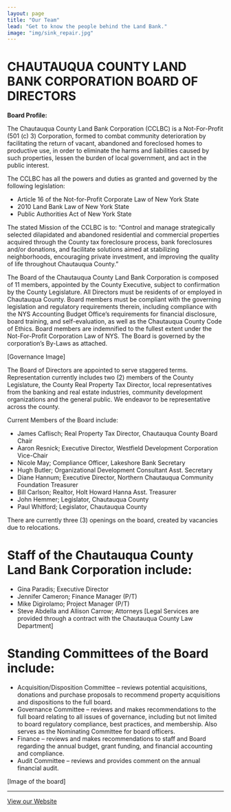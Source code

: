 ```yaml
---
layout: page
title: "Our Team"
lead: "Get to know the people behind the Land Bank."
image: "img/sink_repair.jpg"
---
```

# CHAUTAUQUA COUNTY LAND BANK CORPORATION BOARD OF DIRECTORS

<strong>Board Profile:</strong>

The Chautauqua County Land Bank Corporation (CCLBC) is a Not-For-Profit (501 (c) 3) Corporation, formed to combat community deterioration by facilitating the return of vacant, abandoned and foreclosed homes to productive use, in order to eliminate the harms and liabilities caused by such properties, lessen the burden of local government, and act in the public interest.

The CCLBC has all the powers and duties as granted and governed by the following legislation:

* Article 16 of the Not-for-Profit Corporate Law of New York State
* 2010 Land Bank Law of New York State
* Public Authorities Act of New York State

The stated Mission of the CCLBC is to: “Control and manage strategically selected dilapidated and abandoned residential and commercial properties acquired through the County tax foreclosure process, bank foreclosures and/or donations, and facilitate solutions aimed at stabilizing neighborhoods, encouraging private investment, and improving the quality of life throughout Chautauqua County.”

The Board of the Chautauqua County Land Bank Corporation is composed of 11 members, appointed by the County Executive, subject to confirmation by the County Legislature. All Directors must be residents of or employed in Chautauqua County. Board members must be compliant with the governing legislation and regulatory requirements therein, including compliance with the NYS Accounting Budget Office’s requirements for financial disclosure, board training, and self-evaluation, as well as the Chautauqua County Code of Ethics. Board members are indemnified to the fullest extent under the Not-For-Profit Corporation Law of NYS.  The Board is governed by the corporation’s By-Laws as attached.

[Governance Image]

The Board of Directors are appointed to serve staggered terms. Representation currently includes two (2) members of the County Legislature, the County Real Property Tax Director, local representatives from the banking and real estate industries, community development organizations and the general public. We endeavor to be representative across the county.

Current Members of the Board include:

* James Caflisch; Real Property Tax Director, Chautauqua County				Board Chair
* Aaron Resnick; Executive Director, Westfield Development Corporation			Vice-Chair
* Nicole May; Compliance Officer, Lakeshore Bank						Secretary
* Hugh Butler; Organizational Development Consultant					Asst. Secretary
* Diane Hannum; Executive Director, Northern Chautauqua Community Foundation		Treasurer
* Bill Carlson; Realtor, Holt Howard Hanna							Asst. Treasurer
* John Hemmer; Legislator, Chautauqua County
* Paul Whitford; Legislator, Chautauqua County

There are currently three (3) openings on the board, created by vacancies due to relocations.

# Staff of the Chautauqua County Land Bank Corporation include:

* Gina Paradis; Executive Director
* Jennifer Cameron; Finance Manager (P/T)
* Mike Digirolamo; Project Manager (P/T)
* Steve Abdella and Allison Carrow; Attorneys [Legal Services are provided through a contract with the Chautauqua County Law Department]

# Standing Committees of the Board include:

* Acquisition/Disposition Committee – reviews potential acquisitions, donations and purchase proposals to recommend property acquisitions and dispositions to the full board.
* Governance Committee – reviews and makes recommendations to the full board relating to all issues of governance, including but not limited to board regulatory compliance, best practices, and membership. Also serves as the Nominating Committee for board officers.
* Finance – reviews and makes recommendations to staff and Board regarding the annual budget, grant funding, and financial accounting and compliance.
* Audit Committee – reviews and provides comment on the annual financial audit.

[Image of the board]

<hr>

<a href="http://www.chautauqualandbank.org/" class="btn btn-default btn-lg center-block">View our Website <i class="fa fa-arrow-right"></i></a>
